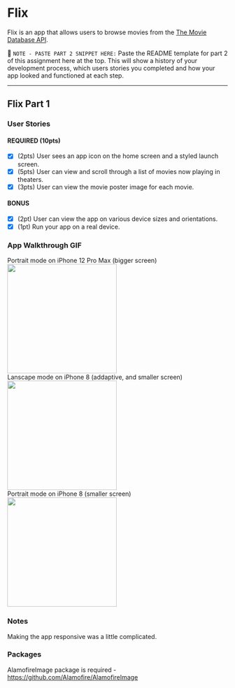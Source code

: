 # Flix

Flix is an app that allows users to browse movies from the [The Movie Database API](http://docs.themoviedb.apiary.io/#).

📝 `NOTE - PASTE PART 2 SNIPPET HERE:` Paste the README template for part 2 of this assignment here at the top. This will show a history of your development process, which users stories you completed and how your app looked and functioned at each step.

---

## Flix Part 1

### User Stories

#### REQUIRED (10pts)
- [x] (2pts) User sees an app icon on the home screen and a styled launch screen.
- [x] (5pts) User can view and scroll through a list of movies now playing in theaters.
- [x] (3pts) User can view the movie poster image for each movie.

#### BONUS
- [x] (2pt) User can view the app on various device sizes and orientations.
- [x] (1pt) Run your app on a real device.

### App Walkthrough GIF
Portrait mode on iPhone 12 Pro Max (bigger screen)<br>
<img src="http://g.recordit.co/kArhKiitSv.gif" width=250><br>
Lanscape mode on iPhone 8 (addaptive, and smaller screen)<br>
<img src="http://g.recordit.co/lnl49iOJUQ.gif" width=250><br>
Portrait mode on iPhone 8 (smaller screen)<br>
<img src="http://g.recordit.co/jXJ3WmEzCe.gif" width=250><br>

### Notes
Making the app responsive was a little complicated. 
### Packages
AlamofireImage package is required - https://github.com/Alamofire/AlamofireImage
